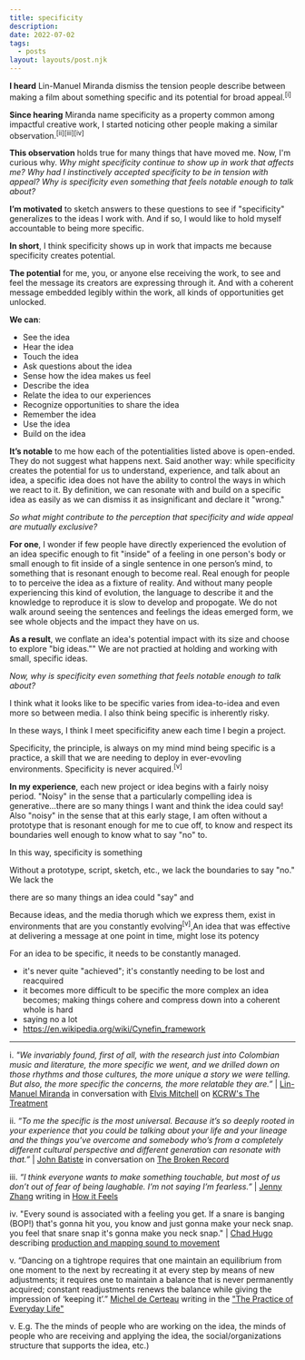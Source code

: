 ```yaml
---
title: specificity
description: 
date: 2022-07-02
tags:
  - posts
layout: layouts/post.njk
---
```

**I heard** Lin-Manuel Miranda dismiss the tension people describe between making a film about something specific and its potential for broad appeal.<sup>[i]</sup>

**Since hearing** Miranda name specificity as a property common among impactful creative work, I started noticing other people making a similar observation.<sup>[ii][iii][iv]</sup> 

**This observation** holds true for many things that have moved me. Now, I'm curious why. _Why might specificity continue to show up in work that affects me? Why had I instinctively accepted specificity to be in tension with appeal? Why is specificity even something that feels notable enough to talk about?_

**I’m motivated** to sketch answers to these questions to see if "specificity" generalizes to the ideas I work with. And if so, I would like to  hold myself accountable to being more specific.

**In short**, I think specificity shows up in work that impacts me because specificity creates potential. 

**The potential** for me, you, or anyone else receiving the work, to see and feel the message its creators are expressing through it. And with a coherent message embedded legibly within the work, all kinds of opportunities get unlocked.

**We can**:
* See the idea 
* Hear the idea
* Touch the idea
* Ask questions about the idea
* Sense how the idea makes us feel
* Describe the idea
* Relate the idea to our experiences
* Recognize opportunities to share the idea
* Remember the idea
* Use the idea
* Build on the idea

**It’s notable** to me how each of the potentialities listed above is open-ended. They do not suggest what happens next. Said another way: while specificity creates the potential for us to understand, experience, and talk about an idea, a specific idea does not have the ability to control the ways in which we react to it. By definition, we can resonate with and build on a specific idea as easily as we can dismiss it as insignificant and declare it "wrong."

_So what might contribute to the perception that specificity and wide appeal are mutually exclusive?_

**For one**, I wonder if few people have directly experienced the evolution of an idea specific enough to fit "inside" of a feeling in one person's body or small enough to fit inside of a single sentence in one person’s mind, to something that is resonant enough to become real. Real enough for people to to perceive the idea as a fixture of reality. And without many people experiencing this kind of evolution, the language to describe it and the knowledge to reproduce it is slow to develop and propogate. We do not walk around seeing the sentences and feelings the ideas emerged form, we see whole objects and the impact they have on us. 

**As a result**, we conflate an idea's potential impact with its size and choose to explore "big ideas."" We are not practied at holding and working with small, specific ideas.

_Now, why is specificity even something that feels notable enough to talk about?_

I think what it looks like to be specific varies from idea-to-idea and even more so between media. I also think being specific is inherently risky. 

In these ways, I think I meet specificifity anew each time I begin a project. 

Specificity, the principle, is always on my mind mind being specific is a practice, a skill that we are needing to deploy in ever-evovling environments. Specificity is never acquired.<sup>[v]</sup> 

**In my experience**, each new project or idea begins with a fairly noisy period. "Noisy" in the sense that a particularly compelling idea is generative...there are so many things I want and think the idea could say! Also "noisy" in the sense that at this early stage, I am often without a prototype that is resonant enough for me to cue off, to know and respect its boundaries well enough to know what to say "no" to.

In this way, specificity is something 



Without a prototype, script, sketch, etc., we lack the boundaries to say "no." We lack the 

there are so many things an idea could "say" and 


Because ideas, and the media thorugh which we express them, exist in environments that are you constantly evolving<sup>[v]</sup>,An idea that was effective at delivering a message at one point in time, might lose its potency 


For an idea to be specific, it needs to be constantly managed. 


- it's never quite "achieved"; it's constantly needing to be lost and reacquired
- it becomes more difficult to be specific the more complex an idea becomes; making things cohere and compress down into a coherent whole is hard
- saying no a lot
- https://en.wikipedia.org/wiki/Cynefin_framework


---
i. _"We invariably found, first of all, with the research just into Colombian music and literature, the more specific we went, and we drilled down on those rhythms and those cultures, the more unique a story we were telling. But also, the more specific the concerns, the more relatable they are.”_ | [Lin-Manuel Miranda](https://en.wikipedia.org/wiki/Lin-Manuel_Miranda) in conversation with [Elvis Mitchell](https://en.wikipedia.org/wiki/Elvis_Mitchell) on [KCRW's The Treatment](https://www.kcrw.com/culture/shows/the-treatment/lin-manuel-miranda-tick-tick-boom-and-encanto)

ii. _“To me the specific is the most universal. Because it’s so deeply rooted in your experience that you could be talking about your life and your lineage and the things you’ve overcome and somebody who’s from a completely different cultural perspective and different generation can resonate with that.”_ | [John Batiste]() in conversation on [The Broken Record](https://www.pushkin.fm/podcasts/broken-record/jon-batiste)

iii. _“I think everyone wants to make something touchable, but most of us don’t out of fear of being laughable. I’m not saying I’m fearless.”_ | [Jenny Zhang](https://en.wikipedia.org/wiki/Jenny_Zhang_(writer)) writing in [How it Feels](https://www.poetryfoundation.org/poetrymagazine/articles/70231/how-it-feels_)

iv. "Every sound is associated with a feeling you get. If a snare is banging (BOP!) that's gonna hit you, you know and just gonna make your neck snap. you feel that snare snap it's gonna make you neck snap." | [Chad Hugo](https://en.wikipedia.org/wiki/Chad_Hugo) describing [production and mapping sound to movement](https://youtube.com/clip/Ugkx474XBuef3gRBAoxfjgDldHAXyJVOpnnD)

v. “Dancing on a tightrope requires that one maintain an equilibrium from one moment to the next by recreating it at every step by means of new adjustments; it requires one to maintain a balance that is never permanently acquired; constant readjustments renews the balance while giving the impression of ‘keeping it’.” [Michel de Certeau](https://en.wikipedia.org/wiki/Michel_de_Certeau) writing in the ["The Practice of Everyday Life"](https://en.wikipedia.org/wiki/The_Practice_of_Everyday_Life)

v. E.g. The the minds of people who are working on the idea, the minds of people who are receiving and applying the idea, the social/organizations structure that supports the idea,  etc.)

